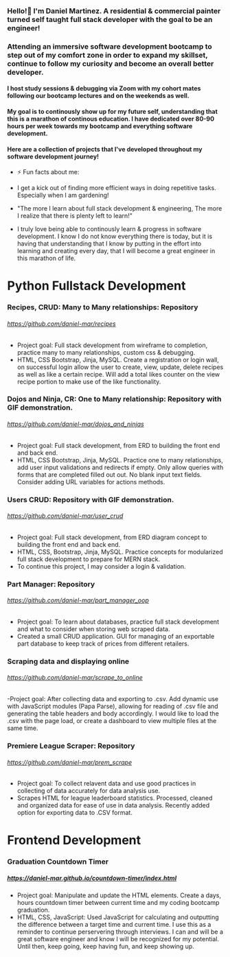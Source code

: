 ### Hello!👋 I'm Daniel Martinez. A residential & commercial painter turned self taught full stack developer with the goal to be an engineer!
### Attending an immersive software development bootcamp to step out of my comfort zone in order to expand my skillset, continue to follow my curiosity and become an overall better developer.
#### I host study sessions & debugging via Zoom with my cohort mates following our bootcamp lectures and on the weekends as well.
#### My goal is to continously show up for my future self, understanding that this is a marathon of continous education. I have dedicated over 80-90 hours per week towards my bootcamp and everything software development.

#### Here are a collection of projects that I've developed throughout my software development journey!

- ⚡ Fun facts about me:
- I get a kick out of finding more efficient ways in doing repetitive tasks. Especially when I am gardening!

- "The more I learn about full stack development & engineering, The more I realize that there is plenty left to learn!"

- I truly love being able to continously learn & progress in software development. I know I do not know everything there is today, but it is having that understanding that I know by putting in the effort into learning and creating every day, that I will become a great engineer in this marathon of life.


# Python Fullstack Development

### Recipes, CRUD: Many to Many relationships: Repository
###### https://github.com/daniel-mar/recipes
- Project goal: Full stack development from wireframe to completion, practice many to many relationships, custom css & debugging.
- HTML, CSS Bootstrap, Jinja, MySQL. Create a registration or login wall, on successful login allow the user to create, view, update, delete recipes as well as like a certain recipe. Will add a total likes counter on the view recipe portion to make use of the like functionality.

### Dojos and Ninja, CR: One to Many relationship: Repository with GIF demonstration.
###### https://github.com/daniel-mar/dojos_and_ninjas
- Project goal: Full stack development, from ERD to building the front end and back end.
- HTML, CSS Bootstrap, Jinja, MySQL. Practice one to many relationships, add user input validations and redirects if empty. Only allow queries with forms that are completed filled out out. No blank input text fields. Consider adding URL variables for actions methods.

### Users CRUD: Repository with GIF demonstration.
###### https://github.com/daniel-mar/user_crud
- Project goal: Full stack development, from ERD diagram concept to building the front end and back end.
- HTML, CSS, Bootstrap, Jinja, MySQL. Practice concepts for modularized full stack development to prepare for MERN stack.
- To continue this project, I may consider a login & validation.

### Part Manager: Repository
###### https://github.com/daniel-mar/part_manager_oop
- Project goal: To learn about databases, practice full stack development and what to consider when storing web scraped data.
- Created a small CRUD application. GUI for managing of an exportable part database to keep track of prices from different retailers. 

### Scraping data and displaying online
###### https://github.com/daniel-mar/scrape_to_online
-Project goal: After collecting data and exporting to .csv. Add dynamic use with JavaScript modules (Papa Parse), allowing for reading of .csv file and generating the table headers and body accordingly. I would like to load the .csv with the page load, or create a dashboard to view multiple files at the same time.

### Premiere League Scraper: Repository
###### https://github.com/daniel-mar/prem_scrape
- Project goal: To collect relavent data and use good practices in collecting of data accurately for data analysis use. 
- Scrapes HTML for league leaderboard statistics. Processed, cleaned and organized data for ease of use in data analysis. Recently added option for exporting data to .CSV format.

# Frontend Development

### Graduation Countdown Timer
##### https://daniel-mar.github.io/countdown-timer/index.html
- Project goal: Manipulate and update the HTML elements. Create a days, hours countdown timer between current time and my coding bootcamp graduation.
- HTML, CSS, JavaScript: Used JavaScript for calculating and outputting the difference between a target time and current time. I use this as a reminder to continue perservering through interviews. I can and will be a great software engineer and know I will be recognized for my potential. Until then, keep going, keep having fun, and keep showing up.

<!--
**daniel-mar/daniel-mar** is a ✨ _special_ ✨ repository because its `README.md` (this file) appears on your GitHub profile.

Here are some ideas to get you started:

- 🔭 I’m currently working on ...
- 🌱 I’m currently learning ...
- 👯 I’m looking to collaborate on ...
- 🤔 I’m looking for help with ...
- 💬 Ask me about ...
- 📫 How to reach me: ...
- 😄 Pronouns: ...
-->
